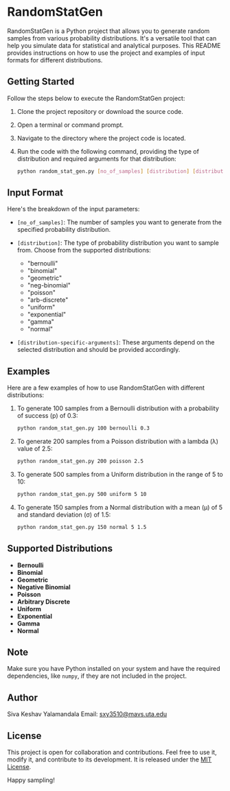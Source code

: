 # RandomStatGen

RandomStatGen is a Python project that allows you to generate random samples from various probability distributions. It's a versatile tool that can help you simulate data for statistical and analytical purposes. This README provides instructions on how to use the project and examples of input formats for different distributions.

## Getting Started

Follow the steps below to execute the RandomStatGen project:

1. Clone the project repository or download the source code.

2. Open a terminal or command prompt.

3. Navigate to the directory where the project code is located.

4. Run the code with the following command, providing the type of distribution and required arguments for that distribution:

    ```bash
    python random_stat_gen.py [no_of_samples] [distribution] [distribution-specific-arguments]
    ```

## Input Format

Here's the breakdown of the input parameters:

- `[no_of_samples]`: The number of samples you want to generate from the specified probability distribution.

- `[distribution]`: The type of probability distribution you want to sample from. Choose from the supported distributions:

    - "bernoulli"
    - "binomial"
    - "geometric"
    - "neg-binomial"
    - "poisson"
    - "arb-discrete"
    - "uniform"
    - "exponential"
    - "gamma"
    - "normal"

- `[distribution-specific-arguments]`: These arguments depend on the selected distribution and should be provided accordingly.

## Examples

Here are a few examples of how to use RandomStatGen with different distributions:

1. To generate 100 samples from a Bernoulli distribution with a probability of success (p) of 0.3:

    ```bash
    python random_stat_gen.py 100 bernoulli 0.3
    ```

2. To generate 200 samples from a Poisson distribution with a lambda (λ) value of 2.5:

    ```bash
    python random_stat_gen.py 200 poisson 2.5
    ```

3. To generate 500 samples from a Uniform distribution in the range of 5 to 10:

    ```bash
    python random_stat_gen.py 500 uniform 5 10
    ```

4. To generate 150 samples from a Normal distribution with a mean (μ) of 5 and standard deviation (σ) of 1.5:

    ```bash
    python random_stat_gen.py 150 normal 5 1.5
    ```

## Supported Distributions

- **Bernoulli**
- **Binomial**
- **Geometric**
- **Negative Binomial**
- **Poisson**
- **Arbitrary Discrete**
- **Uniform**
- **Exponential**
- **Gamma**
- **Normal**

## Note

Make sure you have Python installed on your system and have the required dependencies, like `numpy`, if they are not included in the project.

## Author

Siva Keshav Yalamandala
  Email: sxy3510@mavs.uta.edu

## License

This project is open for collaboration and contributions. Feel free to use it, modify it, and contribute to its development. It is released under the [MIT License](LICENSE).

Happy sampling!

